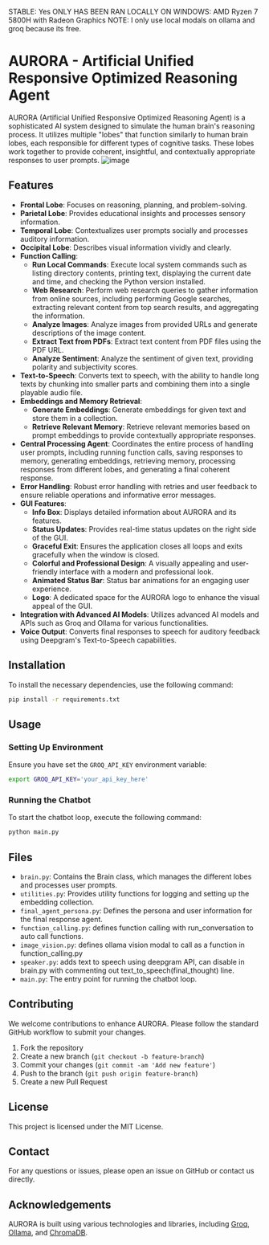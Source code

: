 STABLE: Yes
ONLY HAS BEEN RAN LOCALLY ON WINDOWS:
AMD Ryzen 7 5800H with Radeon Graphics
NOTE: I only use local modals on ollama and groq because its free. 

# AURORA - Artificial Unified Responsive Optimized Reasoning Agent

AURORA (Artificial Unified Responsive Optimized Reasoning Agent) is a sophisticated AI system designed to simulate the human brain's reasoning process. It utilizes multiple "lobes" that function similarly to human brain lobes, each responsible for different types of cognitive tasks. These lobes work together to provide coherent, insightful, and contextually appropriate responses to user prompts.
![image](https://github.com/Drlordbasil/AURORA/assets/126736516/22d9ea6e-11e4-483a-9d50-6d61180c1031)

## Features

- **Frontal Lobe**: Focuses on reasoning, planning, and problem-solving.
- **Parietal Lobe**: Provides educational insights and processes sensory information.
- **Temporal Lobe**: Contextualizes user prompts socially and processes auditory information.
- **Occipital Lobe**: Describes visual information vividly and clearly.
- **Function Calling**:
  - **Run Local Commands**: Execute local system commands such as listing directory contents, printing text, displaying the current date and time, and checking the Python version installed.
  - **Web Research**: Perform web research queries to gather information from online sources, including performing Google searches, extracting relevant content from top search results, and aggregating the information.
  - **Analyze Images**: Analyze images from provided URLs and generate descriptions of the image content.
  - **Extract Text from PDFs**: Extract text content from PDF files using the PDF URL.
  - **Analyze Sentiment**: Analyze the sentiment of given text, providing polarity and subjectivity scores.
- **Text-to-Speech**: Converts text to speech, with the ability to handle long texts by chunking into smaller parts and combining them into a single playable audio file.
- **Embeddings and Memory Retrieval**:
  - **Generate Embeddings**: Generate embeddings for given text and store them in a collection.
  - **Retrieve Relevant Memory**: Retrieve relevant memories based on prompt embeddings to provide contextually appropriate responses.
- **Central Processing Agent**: Coordinates the entire process of handling user prompts, including running function calls, saving responses to memory, generating embeddings, retrieving memory, processing responses from different lobes, and generating a final coherent response.
- **Error Handling**: Robust error handling with retries and user feedback to ensure reliable operations and informative error messages.
- **GUI Features**:
  - **Info Box**: Displays detailed information about AURORA and its features.
  - **Status Updates**: Provides real-time status updates on the right side of the GUI.
  - **Graceful Exit**: Ensures the application closes all loops and exits gracefully when the window is closed.
  - **Colorful and Professional Design**: A visually appealing and user-friendly interface with a modern and professional look.
  - **Animated Status Bar**: Status bar animations for an engaging user experience.
  - **Logo**: A dedicated space for the AURORA logo to enhance the visual appeal of the GUI.
- **Integration with Advanced AI Models**: Utilizes advanced AI models and APIs such as Groq and Ollama for various functionalities.
- **Voice Output**: Converts final responses to speech for auditory feedback using Deepgram's Text-to-Speech capabilities.


## Installation

To install the necessary dependencies, use the following command:

```bash
pip install -r requirements.txt
```

## Usage

### Setting Up Environment

Ensure you have set the `GROQ_API_KEY` environment variable:

```bash
export GROQ_API_KEY='your_api_key_here'
```

### Running the Chatbot

To start the chatbot loop, execute the following command:

```bash
python main.py
```

## Files

- `brain.py`: Contains the Brain class, which manages the different lobes and processes user prompts.
- `utilities.py`: Provides utility functions for logging and setting up the embedding collection.
- `final_agent_persona.py`: Defines the persona and user information for the final response agent.
- `function_calling.py`: defines function calling with run_conversation to auto call functions.
- `image_vision.py`: defines ollama vision modal to call as a function in function_calling.py
- `speaker.py`: adds text to speech using deepgram API, can disable in brain.py with commenting out text_to_speech(final_thought) line.
- `main.py`: The entry point for running the chatbot loop.

## Contributing

We welcome contributions to enhance AURORA. Please follow the standard GitHub workflow to submit your changes.

1. Fork the repository
2. Create a new branch (`git checkout -b feature-branch`)
3. Commit your changes (`git commit -am 'Add new feature'`)
4. Push to the branch (`git push origin feature-branch`)
5. Create a new Pull Request

## License

This project is licensed under the MIT License.

## Contact

For any questions or issues, please open an issue on GitHub or contact us directly.
## Acknowledgements

AURORA is built using various technologies and libraries, including [Groq](https://console.groq.com/docs/models), [Ollama](https://github.com/ollama/ollama), and [ChromaDB](https://github.com/chroma-core/chroma).

